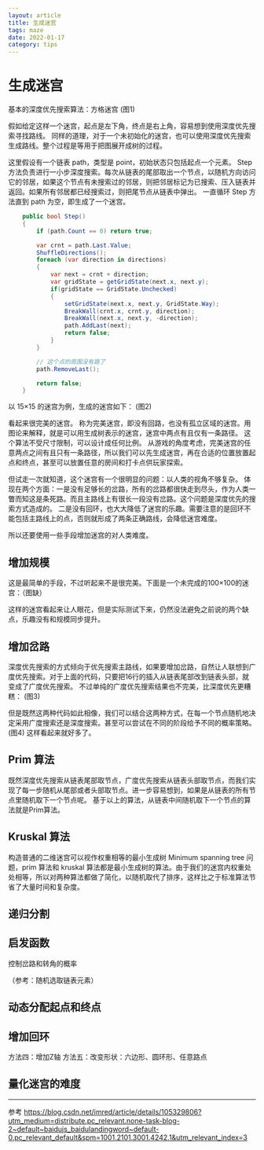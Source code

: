 ```yaml
---
layout: article
title: 生成迷宫
tags: maze
date: 2022-01-17
category: tips
---
```

# 生成迷宫

基本的深度优先搜索算法：方格迷宫
(图1)

假如给定这样一个迷宫，起点是左下角，终点是右上角，容易想到使用深度优先搜索寻找路线。
同样的道理，对于一个未初始化的迷宫，也可以使用深度优先搜索生成路线。整个过程是等用于把图展开成树的过程。

这里假设有一个链表 path，类型是 point，初始状态只包括起点一个元素。
Step 方法负责进行一小步深度搜索。每次从链表的尾部取出一个节点，以随机方向访问它的邻居，如果这个节点有未搜索过的邻居，则把邻居标记为已搜索、压入链表并返回。如果所有邻居都已经搜索过，则把尾节点从链表中弹出。
一直循环 Step 方法直到 path 为空，即生成了一个迷宫。

```C#
    public bool Step()
    {
        if (path.Count == 0) return true;

        var crnt = path.Last.Value;
        ShuffleDirections();
        foreach (var direction in directions)
        {
            var next = crnt + direction;
            var gridState = getGridState(next.x, next.y);
            if(gridState == GridState.Unchecked)
            {
                setGridState(next.x, next.y, GridState.Way);
                BreakWall(crnt.x, crnt.y, direction);
                BreakWall(next.x, next.y, -direction);
                path.AddLast(next);
                return false;
            } 
        }

        // 这个点的周围没有路了         
        path.RemoveLast();

        return false;
    }
```

以 15×15 的迷宫为例，生成的迷宫如下：
(图2)

看起来很完美的迷宫。
称为完美迷宫，即没有回路，也没有孤立区域的迷宫。用图论来解释，就是可以用生成树表示的迷宫，迷宫中两点有且仅有一条路径。
这个算法不受尺寸限制，可以设计成任何比例。
从游戏的角度考虑，完美迷宫的任意两点之间有且只有一条路径，所以我们可以先生成迷宫，再在合适的位置放置起点和终点，甚至可以放置任意的房间和打卡点供玩家探索。

但试走一次就知道，这个迷宫有一个很明显的问题：以人类的视角不够复杂。
体现在两个方面：一是没有足够长的岔路，所有的岔路都很快走到尽头，作为人类一瞥而知这是条死路。而且主路线上有很长一段没有岔路。这个问题是深度优先的搜索方式造成的。
二是没有回环，也大大降低了迷宫的乐趣。需要注意的是回环不能包括主路线上的点，否则就形成了两条正确路线，会降低迷宫难度。

所以还要使用一些手段增加迷宫的对人类难度。

## 增加规模

这是最简单的手段，不过听起来不是很完美。下面是一个未完成的100×100的迷宫：（图缺）

这样的迷宫看起来让人眼花，但是实际测试下来，仍然没法避免之前说的两个缺点，乐趣没有和规模同步提升。

## 增加岔路

深度优先搜索的方式倾向于优先搜索主路线，如果要增加岔路，自然让人联想到广度优先搜索。对于上面的代码，只要把16行的插入从链表尾部改到链表头部，就变成了广度优先搜索。
不过单纯的广度优先搜索结果也不完美，比深度优先更糟糕：
(图3)

但是既然这两种代码如此相像，我们可以结合这两种方式，在每一个节点随机地决定采用广度搜索还是深度搜索。甚至可以尝试在不同的阶段给予不同的概率策略。
(图4)
这样看起来就好多了。

## Prim 算法

既然深度优先搜索从链表尾部取节点，广度优先搜索从链表头部取节点，而我们实现了每一步随机从尾部或者头部取节点。进一步容易想到，如果是从链表的所有节点里随机取下一个节点呢。
基于以上的算法，从链表中间随机取下一个节点的算法就是Prim算法。

## Kruskal 算法

构造普通的二维迷宫可以视作权重相等的最小生成树 Minimum spanning tree 问题，prim 算法和 kruskal 算法都是最小生成树的算法。由于我们的迷宫内权重处处相等，所以对两种算法都做了简化，以随机取代了排序，这样比之于标准算法节省了大量时间和复杂度。

## 递归分割

## 启发函数
控制岔路和转角的概率

（参考：随机选取链表元素）

## 动态分配起点和终点

## 增加回环

方法四：增加Z轴
方法五：改变形状：六边形、圆环形、任意路点

## 量化迷宫的难度


----
参考
https://blog.csdn.net/imred/article/details/105329806?utm_medium=distribute.pc_relevant.none-task-blog-2~default~baidujs_baidulandingword~default-0.pc_relevant_default&spm=1001.2101.3001.4242.1&utm_relevant_index=3